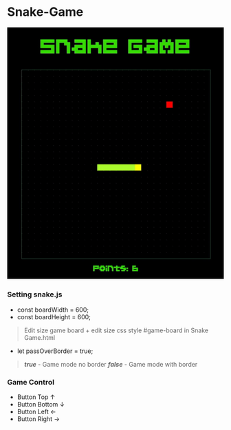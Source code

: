 # Snake-Game

![](https://github.com/YanaShineRu/Snake-Game/blob/main/SnakeGame.gif)

### Setting snake.js

* const boardWidth = 600;
* const boardHeight = 600;
> Edit size game board + edit size css style #game-board in Snake Game.html
* let passOverBorder = true; 
> ***true*** - Game mode no border
> ***false*** - Game mode with border

### Game Control

* Button Top ↑
* Button Bottom ↓
* Button Left ←
* Button Right →
